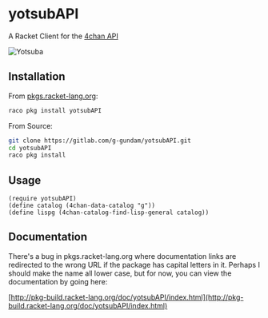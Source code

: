 # yotsubAPI

A Racket Client for the [4chan API](https://github.com/4chan/4chan-API)

![Yotsuba](http://i.imgur.com/xzvD0pX.jpg)

## Installation

From [pkgs.racket-lang.org](http://pkgs.racket-lang.org/):
```sh
raco pkg install yotsubAPI
```

From Source:

```sh
git clone https://gitlab.com/g-gundam/yotsubAPI.git
cd yotsubAPI
raco pkg install
```

## Usage

```racket
(require yotsubAPI)
(define catalog (4chan-data-catalog "g"))
(define lispg (4chan-catalog-find-lisp-general catalog))
```

## Documentation

There's a bug in pkgs.racket-lang.org where documentation links are redirected
to the wrong URL if the package has capital letters in it.  Perhaps I should
make the name all lower case, but for now, you can view the documentation by
going here:

[http://pkg-build.racket-lang.org/doc/yotsubAPI/index.html](http://pkg-build.racket-lang.org/doc/yotsubAPI/index.html) 
